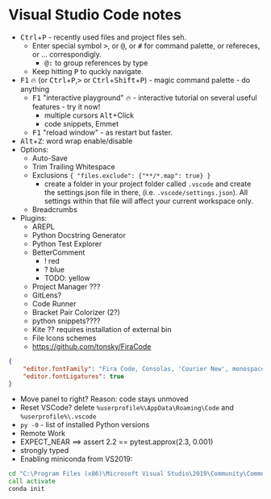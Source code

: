 Visual Studio Code notes
========================
* <kbd>Ctrl</kbd>+<kbd>P</kbd> - recently used files and project files seh.
  * Enter special symbol <kbd>></kbd>, or <kbd>@</kbd>, or <kbd>#</kbd> for command palette, or refereces, or ... correspondigly.
    * <kbd>@</kbd><kbd>:</kbd> to group references by type
  * Keep hitting <kbd>P</kbd> to quckly navigate.
* <kbd>F1</kbd> 🔥 (or <kbd>Ctrl</kbd>+<kbd>P</kbd>,<kbd>></kbd> or <kbd>Ctrl</kbd>+<kbd>Shift</kbd>+<kbd>P</kbd>) - magic command palette - do anything
  * <kbd>F1</kbd> "interactive playground" 🔥 - interactive tutorial on several useful features - try it now!
    * multiple cursors <kbd>Alt</kbd>+Click
    * code snippets, Emmet
  * <kbd>F1</kbd> "reload window" - as restart but faster.</kbd>
* <kbd>Alt</kbd>+<kbd>Z</kbd>: word wrap enable/disable
* Options:
  * Auto-Save
  * Trim Trailing Whitespace
  * Exclusions  ```{ "files.exclude": {"**/*.map": true} }```
    * create a folder in your project folder called ```.vscode``` and create the settings.json file in there, (i.e. ```.vscode/settings.json```). All settings within that file will affect your current workspace only.
  * Breadcrumbs
* Plugins:
  * AREPL
  * Python Docstring Generator
  * Python Test Explorer
  * BetterComment
    * ! red
    * ? blue
    * TODO: yellow
  * Project Manager ???
  * GitLens?
  * Code Runner
  * Bracket Pair Colorizer (2?)
  * python snippets????
  * Kite ?? requires installation of external bin
  * File Icons schemes
  * https://github.com/tonsky/FiraCode
```json
{
    "editor.fontFamily": "Fira Code, Consolas, 'Courier New', monospace",
    "editor.fontLigatures": true
}
```

* Move panel to right? Reason: code stays unmoved
* Reset VSCode? delete ```%userprofile%\AppData\Roaming\Code``` and ```%userprofile%\.vscode```
* ```py -0``` - list of installed Python versions
* Remote Work
* EXPECT_NEAR ==> assert 2.2 == pytest.approx(2.3, 0.001)
* strongly typed
* Enabling miniconda from VS2019:
```bat
cd "C:\Program Files (x86)\Microsoft Visual Studio\2019\Community\Common7\IDE\Extensions\Microsoft\Python\Miniconda\Miniconda3-x64\Scripts"
call activate
conda init
```